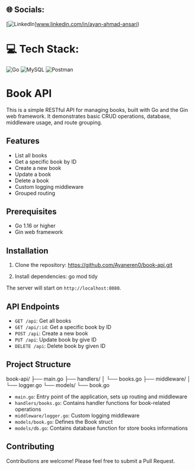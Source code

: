 ## 🌐 Socials:
[![LinkedIn](https://img.shields.io/badge/LinkedIn-%230077B5.svg?logo=linkedin&logoColor=white)]www.linkedin.com/in/ayan-ahmad-ansari) 

# 💻 Tech Stack:
![Go](https://img.shields.io/badge/go-%2300ADD8.svg?style=for-the-badge&logo=go&logoColor=white) ![MySQL](https://img.shields.io/badge/mysql-4479A1.svg?style=for-the-badge&logo=mysql&logoColor=white) ![Postman](https://img.shields.io/badge/Postman-FF6C37?style=for-the-badge&logo=postman&logoColor=white)

# Book API

This is a simple RESTful API for managing books, built with Go and the Gin web framework. It demonstrates basic CRUD operations, database, middleware usage, and route grouping.

## Features

- List all books
- Get a specific book by ID
- Create a new book
- Update a book
- Delete a book
- Custom logging middleware
- Grouped routing

## Prerequisites

- Go 1.16 or higher
- Gin web framework

## Installation

1. Clone the repository:
https://github.com/Ayaneren0/book-api.git

2. Install dependencies:
go mod tidy

The server will start on `http://localhost:8080`.

## API Endpoints

- `GET /api`: Get all books
- `GET /api/:id`: Get a specific book by ID
- `POST /api`: Create a new book
- `PUT /api`: Update book by give ID 
- `DELETE /api`: Delete book by given ID

## Project Structure
<P>book-api/
├── main.go
├── handlers/
│   └── books.go
├── middleware/
│   └── logger.go
└── models/
└── book.go
</P>

- `main.go`: Entry point of the application, sets up routing and middleware
- `handlers/books.go`: Contains handler functions for book-related operations
- `middleware/logger.go`: Custom logging middleware
- `models/book.go`: Defines the Book struct
- `models/db.go`: Contains database function for store books informations 
  
## Contributing

Contributions are welcome! Please feel free to submit a Pull Request.



